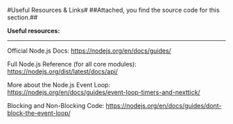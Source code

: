 #Useful Resources & Links#
##Attached, you find the source code for this section.##

**Useful resources:**
- - - - - - - - - - - - - - - - - - - - - - - - - - - - -

Official Node.js Docs: https://nodejs.org/en/docs/guides/

Full Node.js Reference (for all core modules): https://nodejs.org/dist/latest/docs/api/

More about the Node.js Event Loop: https://nodejs.org/en/docs/guides/event-loop-timers-and-nexttick/

Blocking and Non-Blocking Code: https://nodejs.org/en/docs/guides/dont-block-the-event-loop/